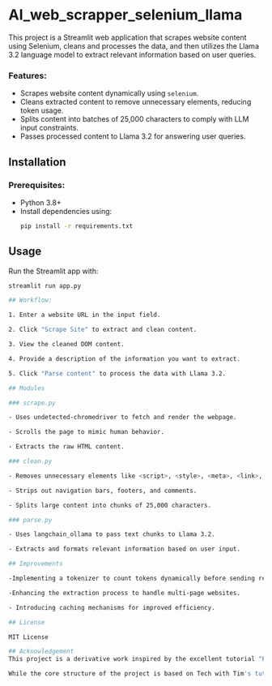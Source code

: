 # AI_web_scrapper_selenium_llama
This project is a Streamlit web application that scrapes website content using Selenium, cleans and processes the data, and then utilizes the Llama 3.2 language model to extract relevant information based on user queries.

### Features:

- Scrapes website content dynamically using `selenium`.
- Cleans extracted content to remove unnecessary elements, reducing token usage.
- Splits content into batches of 25,000 characters to comply with LLM input constraints.
- Passes processed content to Llama 3.2 for answering user queries.

## Installation

### Prerequisites:

- Python 3.8+
- Install dependencies using:
  ```bash
  pip install -r requirements.txt

## Usage

Run the Streamlit app with:
  ```bash
  streamlit run app.py

## Workflow:

1. Enter a website URL in the input field.

2. Click "Scrape Site" to extract and clean content.

3. View the cleaned DOM content.

4. Provide a description of the information you want to extract.

5. Click "Parse content" to process the data with Llama 3.2.

## Modules

### scrape.py

- Uses undetected-chromedriver to fetch and render the webpage.

- Scrolls the page to mimic human behavior.

- Extracts the raw HTML content.

### clean.py

- Removes unnecessary elements like <script>, <style>, <meta>, <link>, and <noscript>.

- Strips out navigation bars, footers, and comments.

- Splits large content into chunks of 25,000 characters.

### parse.py

- Uses langchain_ollama to pass text chunks to Llama 3.2.

- Extracts and formats relevant information based on user input.

## Improvements

-Implementing a tokenizer to count tokens dynamically before sending requests to the LLM.

-Enhancing the extraction process to handle multi-page websites.

- Introducing caching mechanisms for improved efficiency.

## License

MIT License

## Acknowledgement
This project is a derivative work inspired by the excellent tutorial "Python AI Web Scraper Tutorial" by Tech with Tim, available at https://www.youtube.com/watch?v=Oo8-nEuDBkk.

While the core structure of the project is based on Tech with Tim's tutorial, I have made significant modifications, especially regarding the scrapping logic, HTML cleaning and Llama integration.
